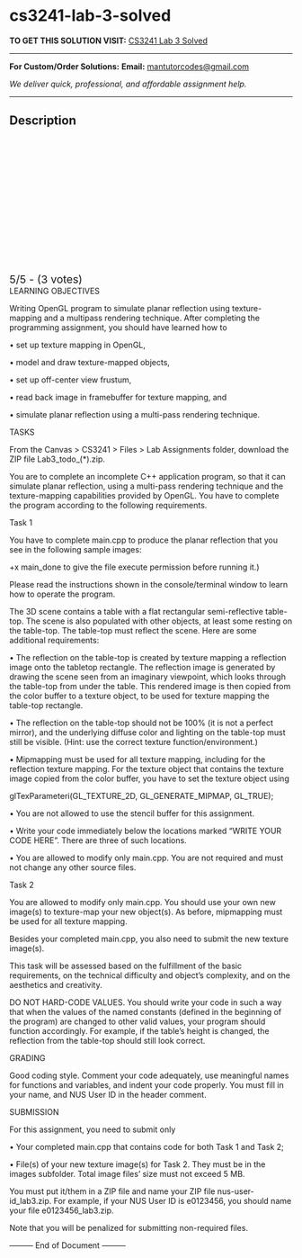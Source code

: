 # cs3241-lab-3-solved
**TO GET THIS SOLUTION VISIT:** [CS3241 Lab 3 Solved](https://mantutor.com/product/cs3241-solved-7/)


---

**For Custom/Order Solutions:** **Email:** mantutorcodes@gmail.com  

*We deliver quick, professional, and affordable assignment help.*

---

<h2>Description</h2>



<div class="kk-star-ratings kksr-auto kksr-align-center kksr-valign-top" data-payload="{&quot;align&quot;:&quot;center&quot;,&quot;id&quot;:&quot;113000&quot;,&quot;slug&quot;:&quot;default&quot;,&quot;valign&quot;:&quot;top&quot;,&quot;ignore&quot;:&quot;&quot;,&quot;reference&quot;:&quot;auto&quot;,&quot;class&quot;:&quot;&quot;,&quot;count&quot;:&quot;3&quot;,&quot;legendonly&quot;:&quot;&quot;,&quot;readonly&quot;:&quot;&quot;,&quot;score&quot;:&quot;5&quot;,&quot;starsonly&quot;:&quot;&quot;,&quot;best&quot;:&quot;5&quot;,&quot;gap&quot;:&quot;4&quot;,&quot;greet&quot;:&quot;Rate this product&quot;,&quot;legend&quot;:&quot;5\/5 - (3 votes)&quot;,&quot;size&quot;:&quot;24&quot;,&quot;title&quot;:&quot;CS3241 Lab 3 Solved&quot;,&quot;width&quot;:&quot;138&quot;,&quot;_legend&quot;:&quot;{score}\/{best} - ({count} {votes})&quot;,&quot;font_factor&quot;:&quot;1.25&quot;}">

<div class="kksr-stars">

<div class="kksr-stars-inactive">
            <div class="kksr-star" data-star="1" style="padding-right: 4px">


<div class="kksr-icon" style="width: 24px; height: 24px;"></div>
        </div>
            <div class="kksr-star" data-star="2" style="padding-right: 4px">


<div class="kksr-icon" style="width: 24px; height: 24px;"></div>
        </div>
            <div class="kksr-star" data-star="3" style="padding-right: 4px">


<div class="kksr-icon" style="width: 24px; height: 24px;"></div>
        </div>
            <div class="kksr-star" data-star="4" style="padding-right: 4px">


<div class="kksr-icon" style="width: 24px; height: 24px;"></div>
        </div>
            <div class="kksr-star" data-star="5" style="padding-right: 4px">


<div class="kksr-icon" style="width: 24px; height: 24px;"></div>
        </div>
    </div>

<div class="kksr-stars-active" style="width: 138px;">
            <div class="kksr-star" style="padding-right: 4px">


<div class="kksr-icon" style="width: 24px; height: 24px;"></div>
        </div>
            <div class="kksr-star" style="padding-right: 4px">


<div class="kksr-icon" style="width: 24px; height: 24px;"></div>
        </div>
            <div class="kksr-star" style="padding-right: 4px">


<div class="kksr-icon" style="width: 24px; height: 24px;"></div>
        </div>
            <div class="kksr-star" style="padding-right: 4px">


<div class="kksr-icon" style="width: 24px; height: 24px;"></div>
        </div>
            <div class="kksr-star" style="padding-right: 4px">


<div class="kksr-icon" style="width: 24px; height: 24px;"></div>
        </div>
    </div>
</div>


<div class="kksr-legend" style="font-size: 19.2px;">
            5/5 - (3 votes)    </div>
    </div>
LEARNING OBJECTIVES

Writing OpenGL program to simulate planar reflection using texture-mapping and a multipass rendering technique. After completing the programming assignment, you should have learned how to

• set up texture mapping in OpenGL,

• model and draw texture-mapped objects,

• set up off-center view frustum,

• read back image in framebuffer for texture mapping, and

• simulate planar reflection using a multi-pass rendering technique.

TASKS

From the Canvas &gt; CS3241 &gt; Files &gt; Lab Assignments folder, download the ZIP file Lab3_todo_(*).zip.

You are to complete an incomplete C++ application program, so that it can simulate planar reflection, using a multi-pass rendering technique and the texture-mapping capabilities provided by OpenGL. You have to complete the program according to the following requirements.

Task 1

You have to complete main.cpp to produce the planar reflection that you see in the following sample images:

+x main_done to give the file execute permission before running it.)

Please read the instructions shown in the console/terminal window to learn how to operate the program.

The 3D scene contains a table with a flat rectangular semi-reflective table-top. The scene is also populated with other objects, at least some resting on the table-top. The table-top must reflect the scene. Here are some additional requirements:

• The reflection on the table-top is created by texture mapping a reflection image onto the tabletop rectangle. The reflection image is generated by drawing the scene seen from an imaginary viewpoint, which looks through the table-top from under the table. This rendered image is then copied from the color buffer to a texture object, to be used for texture mapping the table-top rectangle.

• The reflection on the table-top should not be 100% (it is not a perfect mirror), and the underlying diffuse color and lighting on the table-top must still be visible. (Hint: use the correct texture function/environment.)

• Mipmapping must be used for all texture mapping, including for the reflection texture mapping. For the texture object that contains the texture image copied from the color buffer, you have to set the texture object using

glTexParameteri(GL_TEXTURE_2D, GL_GENERATE_MIPMAP, GL_TRUE);

• You are not allowed to use the stencil buffer for this assignment.

• Write your code immediately below the locations marked “WRITE YOUR CODE HERE”. There are three of such locations.

• You are allowed to modify only main.cpp. You are not required and must not change any other source files.

Task 2

You are allowed to modify only main.cpp. You should use your own new image(s) to texture-map your new object(s). As before, mipmapping must be used for all texture mapping.

Besides your completed main.cpp, you also need to submit the new texture image(s).

This task will be assessed based on the fulfillment of the basic requirements, on the technical difficulty and object’s complexity, and on the aesthetics and creativity.

DO NOT HARD-CODE VALUES. You should write your code in such a way that when the values of the named constants (defined in the beginning of the program) are changed to other valid values, your program should function accordingly. For example, if the table’s height is changed, the reflection from the table-top should still look correct.

GRADING

Good coding style. Comment your code adequately, use meaningful names for functions and variables, and indent your code properly. You must fill in your name, and NUS User ID in the header comment.

SUBMISSION

For this assignment, you need to submit only

• Your completed main.cpp that contains code for both Task 1 and Task 2;

• File(s) of your new texture image(s) for Task 2. They must be in the images subfolder. Total image files’ size must not exceed 5 MB.

You must put it/them in a ZIP file and name your ZIP file nus-user-id_lab3.zip. For example, if your NUS User ID is e0123456, you should name your file e0123456_lab3.zip.

Note that you will be penalized for submitting non-required files.

——— End of Document ———
